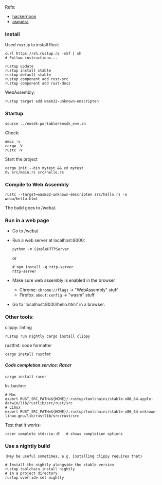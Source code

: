 

Refs:

- [hackernoon](https://hackernoon.com/compiling-rust-to-webassembly-guide-411066a69fde)
- [asquera](http://asquera.de/blog/2017-03-03/setting-up-a-rust-devenv/)

### Install

Used `rustup` to install Rust:

    curl https://sh.rustup.rs -sSf | sh
    # Follow instructions...

    rustup update
    rustup install stable
    rustup default stable
    rustup component add rust-src
    rustup component add rust-docs

WebAssembly:

    rustup target add wasm32-unknown-emscripten

### Startup

    source ../emsdk-portable/emsdk_env.sh

Check:

    emcc -v
    cargo -V
    rustc -V

Start the project

    cargo init --bin mytest && cd mytest
    mv src/main.rs src/hello.rs

### Compile to Web Assembly

    rustc --target=wasm32-unknown-emscripten src/hello.rs -o weba/hello.html

The build goes to /weba/.

### Run in a web page

- Go to /weba/
- Run a web server at localhost:8000:

      python -m SimpleHTTPServer
      
  or 
  
      # npm install -g http-server
      http-server
      
- Make sure web assembly is enabled in the browser
    - Chrome: `chrome://flags` -> "WebAssembly" stuff  
    - Firefox: `about:config` -> "wasm" stuff 
- Go to 'localhost:8000/hello.html' in a browser. 

### Other tools:

clippy: linting

    rustup run nightly cargo install clippy
    
rustfmt: code formatter

    cargo install rustfmt

##### Code completion service: Racer

    cargo install racer

In .bashrc:

    # Mac
    export RUST_SRC_PATH=${HOME}/.rustup/toolchains/stable-x86_64-apple-darwin/lib/rustlib/src/rust/src
    # Linux
    export RUST_SRC_PATH=${HOME}/.rustup/toolchains/stable-x86_64-unknown-linux-gnu/lib/rustlib/src/rust/src

Test that it works:

    racer complete std::io::B   # shows completion options
    
### Use a nightly build

    (May be useful sometimes, e.g. installing clippy requires that)

    # Install the nightly alongside the stable version
    rustup toolchain install nightly
    # In a project directory
    rustup override set nightly


